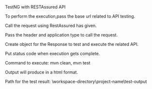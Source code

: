 TestNG with RESTAssured API 

To perform the execution,pass the base url related to API testing.

Call the request using RestAssured has given.

Pass the header and application type to call the request.

Create object for the Response to test and execute the related API.

Put status code when execution gets complete.

Command to execute: mvn clean, mvn test

Output will produce in a html format.

Path for the test result: \workspace-directory\project-name\test-output
